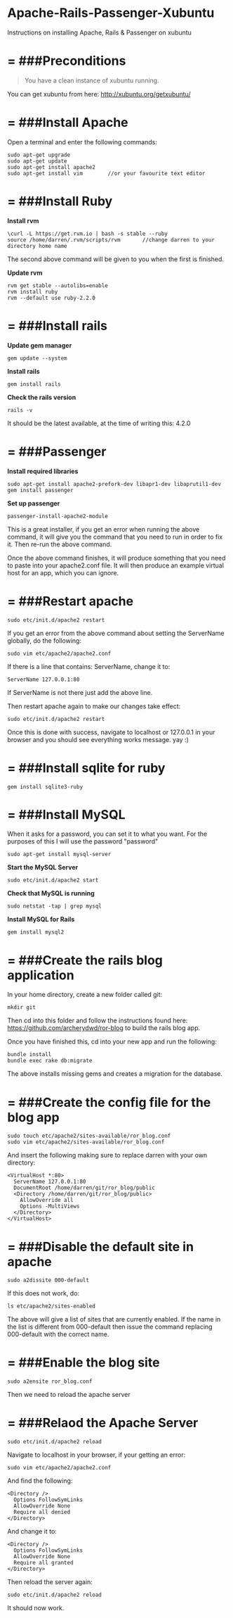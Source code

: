 # Apache-Rails-Passenger-Xubuntu
Instructions on installing Apache, Rails &amp; Passenger on xubuntu

=
###Preconditions
=

>You have a clean instance of xubuntu running.

You can get xubuntu from here: http://xubuntu.org/getxubuntu/

=
###Install Apache
=

Open a terminal and enter the following commands:

```
sudo apt-get upgrade
sudo apt-get update
sudo apt-get install apache2
sudo apt-get install vim        //or your favourite text editor
```

=
###Install Ruby
=

**Install rvm**

```
\curl -L https://get.rvm.io | bash -s stable --ruby
source /home/darren/.rvm/scripts/rvm       //change darren to your directory home name
```

The second above command will be given to you when the first is finished.

**Update rvm**

```
rvm get stable --autolibs=enable
rvm install ruby
rvm --default use ruby-2.2.0
```

=
###Install rails
=

**Update gem manager**

```
gem update --system
```

**Install rails**

```
gem install rails
```

**Check the rails version**

```
rails -v
```

It should be the latest available, at the time of writing this: 4.2.0

=
###Passenger
=

**Install required libraries**

```
sudo apt-get install apache2-prefork-dev libapr1-dev libaprutil1-dev
gem install passenger
```

**Set up passenger**

```
passenger-install-apache2-module
```

This is a great installer, if you get an error when running the above command, it will give you the command that you need to run in order to fix it. Then re-run the above command.

Once the above command finishes, it will produce something that you need to paste into your apache2.conf file.
It will then produce an example virtual host for an app, which you can ignore.

=
###Restart apache
=

```
sudo etc/init.d/apache2 restart
```

If you get an error from the above command about setting the ServerName globally, do the following:

```
sudo vim etc/apache2/apache2.conf
```

If there is a line that contains: ServerName,
change it to:
```
ServerName 127.0.0.1:80
```
If ServerName is not there just add the above line.

Then restart apache again to make our changes take effect:

```
sudo etc/init.d/apache2 restart
```

Once this is done with success, navigate to localhost or 127.0.0.1 in your browser and you should see everything works message. yay :)

=
###Install sqlite for ruby
=

```
gem install sqlite3-ruby
```

=
###Install MySQL
=

When it asks for a password, you can set it to what you want. For the purposes of this I will use the password "password"

```
sudo apt-get install mysql-server
```

**Start the MySQL Server**

```
sudo etc/init.d/apache2 start
```

**Check that MySQL is running**

```
sudo netstat -tap | grep mysql
```

**Install MySQL for Rails**

```
gem install mysql2
```

=
###Create the rails blog application
=

In your home directory, create a new folder called git:

```
mkdir git
```

Then cd into this folder and follow the instructions found here: https://github.com/archerydwd/ror-blog to build the rails blog app.

Once you have finished this, cd into your new app and run the following:

```
bundle install
bundle exec rake db:migrate
```

The above installs missing gems and creates a migration for the database.

=
###Create the config file for the blog app
=

```
sudo touch etc/apache2/sites-available/ror_blog.conf
sudo vim etc/apache2/sites-available/ror_blog.conf
```

And insert the following making sure to replace darren with your own directory:

```
<VirtualHost *:80>
  ServerName 127.0.0.1:80
  DocumentRoot /home/darren/git/ror_blog/public
  <Directory /home/darren/git/ror_blog/public>
    AllowOverride all
    Options -MultiViews
  </Directory>
</VirtualHost>
```

=
###Disable the default site in apache
=

```
sudo a2dissite 000-default
```

If this does not work, do:

```
ls etc/apache2/sites-enabled
```

The above will give a list of sites that are currently enabled. If the name in the list is different from 000-default then issue the command replacing 000-default with the correct name.

=
###Enable the blog site
=

```
sudo a2ensite ror_blog.conf
```

Then we need to reload the apache server

=
###Relaod the Apache Server
=

```
sudo etc/init.d/apache2 reload
```

Navigate to localhost in your browser, if your getting an error:

```
sudo vim etc/apache2/apache2.conf
```

And find the following:

```
<Directory />
  Options FollowSymLinks
  AllowOverride None
  Require all denied
</Directory>
```

And change it to:

```
<Directory />
  Options FollowSymLinks
  AllowOverride None
  Require all granted
</Directory>
```

Then reload the server again:

```
sudo etc/init.d/apache2 reload
```

It should now work.




